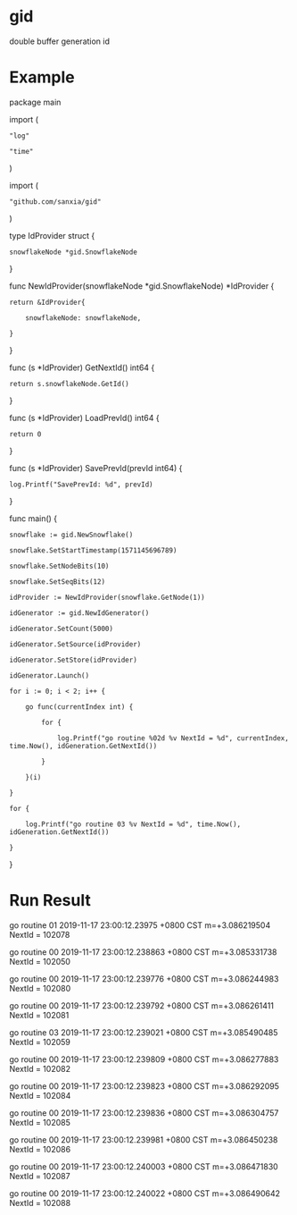 # gid
double buffer generation id

# Example 

package main

import (

    "log"

    "time"
)

import (

    "github.com/sanxia/gid"

)

type IdProvider struct {

    snowflakeNode *gid.SnowflakeNode

}

func NewIdProvider(snowflakeNode *gid.SnowflakeNode) *IdProvider {

    return &IdProvider{

        snowflakeNode: snowflakeNode,

    }

}

func (s *IdProvider) GetNextId() int64 {

    return s.snowflakeNode.GetId()

}

func (s *IdProvider) LoadPrevId() int64 {

    return 0

}

func (s *IdProvider) SavePrevId(prevId int64) {

    log.Printf("SavePrevId: %d", prevId)

}


func main() {

    snowflake := gid.NewSnowflake()

    snowflake.SetStartTimestamp(1571145696789)

    snowflake.SetNodeBits(10)

    snowflake.SetSeqBits(12)

    idProvider := NewIdProvider(snowflake.GetNode(1))

    idGenerator := gid.NewIdGenerator()

    idGenerator.SetCount(5000)

    idGenerator.SetSource(idProvider)

    idGenerator.SetStore(idProvider)

    idGenerator.Launch()

    for i := 0; i < 2; i++ {

        go func(currentIndex int) {

            for {

                log.Printf("go routine %02d %v NextId = %d", currentIndex, time.Now(), idGeneration.GetNextId())

            }

        }(i)

    }

    for {

        log.Printf("go routine 03 %v NextId = %d", time.Now(), idGeneration.GetNextId())

    }

}

# Run Result

go routine 01 2019-11-17 23:00:12.23975 +0800 CST m=+3.086219504 NextId = 102078

go routine 00 2019-11-17 23:00:12.238863 +0800 CST m=+3.085331738 NextId = 102050

go routine 00 2019-11-17 23:00:12.239776 +0800 CST m=+3.086244983 NextId = 102080

go routine 00 2019-11-17 23:00:12.239792 +0800 CST m=+3.086261411 NextId = 102081

go routine 03 2019-11-17 23:00:12.239021 +0800 CST m=+3.085490485 NextId = 102059

go routine 00 2019-11-17 23:00:12.239809 +0800 CST m=+3.086277883 NextId = 102082

go routine 00 2019-11-17 23:00:12.239823 +0800 CST m=+3.086292095 NextId = 102084

go routine 00 2019-11-17 23:00:12.239836 +0800 CST m=+3.086304757 NextId = 102085

go routine 00 2019-11-17 23:00:12.239981 +0800 CST m=+3.086450238 NextId = 102086

go routine 00 2019-11-17 23:00:12.240003 +0800 CST m=+3.086471830 NextId = 102087

go routine 00 2019-11-17 23:00:12.240022 +0800 CST m=+3.086490642 NextId = 102088





